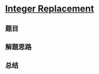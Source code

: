 # [Integer Replacement](https://leetcode.com/problems/integer-replacement/)
## 题目


## 解题思路


## 总结


